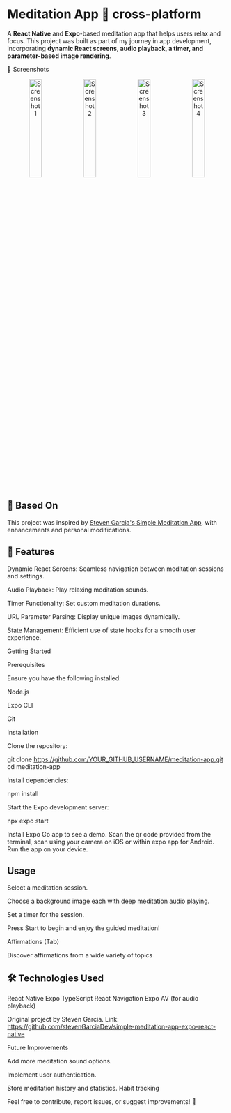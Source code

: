 # Meditation App 🌿 cross-platform

A **React Native** and **Expo**-based meditation app that helps users relax and focus. This project was built as part of my journey in app development, incorporating **dynamic React screens, audio playback, a timer, and parameter-based image rendering**.

📸 Screenshots
<p align="center">
  <img src="https://github.com/user-attachments/assets/c48d2cf1-bcd2-4f2c-936b-6c08908ae42f" alt="Screenshot 1" width="24%" />
  <img src="https://github.com/user-attachments/assets/33bb045a-7a20-4eb3-bf34-6f98e7d061b6" alt="Screenshot 2" width="24%" />
  <img src="https://github.com/user-attachments/assets/e797bdf7-5f5a-40b0-9177-599d01c82460" alt="Screenshot 3" width="24%" />
  <img src="https://github.com/user-attachments/assets/fbdf98c0-2fd1-4b3d-8155-59a938fbcffb" alt="Screenshot 4" width="24%" />
</p>



## 📖 Based On
This project was inspired by [Steven Garcia's Simple Meditation App](https://github.com/stevenGarciaDev/simple-meditation-app-expo-react-native), with enhancements and personal modifications.


## 📌 Features

Dynamic React Screens: Seamless navigation between meditation sessions and settings.

Audio Playback: Play relaxing meditation sounds.

Timer Functionality: Set custom meditation durations.

URL Parameter Parsing: Display unique images dynamically.

State Management: Efficient use of state hooks for a smooth user experience.

Getting Started

Prerequisites

Ensure you have the following installed:

Node.js

Expo CLI

Git

Installation

Clone the repository:

git clone https://github.com/YOUR_GITHUB_USERNAME/meditation-app.git
cd meditation-app

Install dependencies:

npm install

Start the Expo development server:

npx expo start

Install Expo Go app to see a demo. Scan the qr code provided from the terminal, scan using your camera on iOS or within expo app for Android. Run the app on your device.

## Usage

Select a meditation session.

Choose a background image each with deep meditation audio playing.

Set a timer for the session.

Press Start to begin and enjoy the guided meditation!

Affirmations (Tab)

Discover affirmations from a wide variety of topics

## 🛠️ Technologies Used
React Native
Expo
TypeScript
React Navigation
Expo AV (for audio playback)

Original project by Steven Garcia.
Link: https://github.com/stevenGarciaDev/simple-meditation-app-expo-react-native

Future Improvements

Add more meditation sound options.

Implement user authentication.

Store meditation history and statistics. Habit tracking

Feel free to contribute, report issues, or suggest improvements! 🚀

